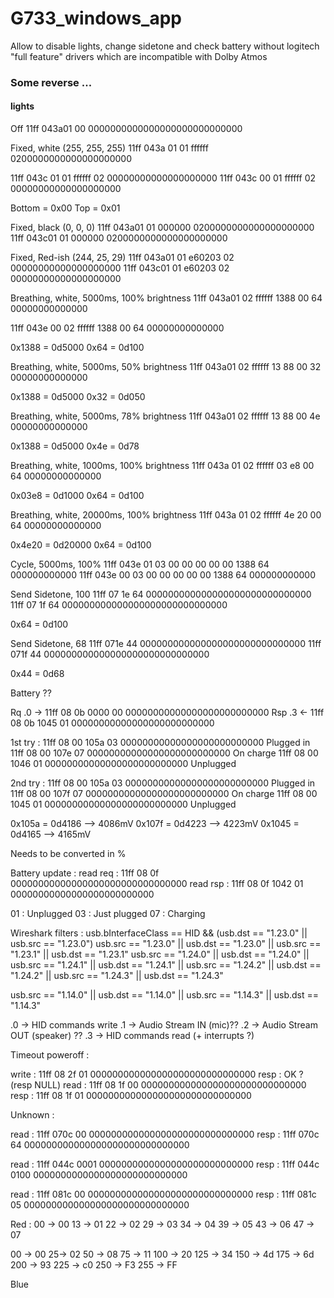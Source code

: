 # G733_windows_app
Allow to disable lights, change sidetone and check battery without logitech "full feature" drivers which are incompatible with Dolby Atmos

### Some reverse ...

#### lights

Off
11ff 043a01 00 0000000000000000000000000000

Fixed, white (255, 255, 255)
11ff 043a 01 01 ffffff 0200000000000000000000

11ff 043c 01 01 ffffff 02 00000000000000000000
11ff 043c 00 01 ffffff 02 00000000000000000000

Bottom = 0x00
Top = 0x01

Fixed, black (0, 0, 0)
11ff 043a01 01 000000 0200000000000000000000
11ff 043c01 01 000000 0200000000000000000000

Fixed, Red-ish (244, 25, 29)
11ff 043a01 01 e60203 02 00000000000000000000
11ff 043c01 01 e60203 02 00000000000000000000

Breathing, white, 5000ms, 100% brightness
11ff 043a01 02 ffffff 1388 00 64 00000000000000

11ff 043e 00 02 ffffff 1388 00 64 00000000000000

0x1388 = 0d5000
0x64 = 0d100

Breathing, white, 5000ms, 50% brightness
11ff 043a01 02 ffffff 13 88 00 32 00000000000000

0x1388 = 0d5000
0x32 = 0d050

Breathing, white, 5000ms, 78% brightness
11ff 043a01 02 ffffff 13 88 00 4e 00000000000000

0x1388 = 0d5000
0x4e = 0d78

Breathing, white, 1000ms, 100% brightness
11ff 043a 01 02 ffffff 03 e8 00 64 00000000000000

0x03e8 = 0d1000
0x64 = 0d100

Breathing, white, 20000ms, 100% brightness
11ff 043a 01 02 ffffff 4e 20 00 64 00000000000000

0x4e20 = 0d20000
0x64 = 0d100

Cycle, 5000ms, 100%
11ff 043e 01 03 00 00 00 00 00 1388 64 000000000000
11ff 043e 00 03 00 00 00 00 00 1388 64 000000000000

Send Sidetone, 100
11ff 07 1e 64 000000000000000000000000000000
11ff 07 1f 64 000000000000000000000000000000

0x64 = 0d100

Send Sidetone, 68
11ff 071e 44 000000000000000000000000000000
11ff 071f 44 000000000000000000000000000000

0x44 = 0d68

Battery ??

Rq    .0  -> 11ff 08 0b 0000 00 00000000000000000000000000
Rsp   .3  <- 11ff 08 0b 1045 01 00000000000000000000000000

1st try :
11ff 08 00 105a 03 00000000000000000000000000 Plugged in
11ff 08 00 107e 07 00000000000000000000000000 On charge
11ff 08 00 1046 01 00000000000000000000000000 Unplugged

2nd try :
11ff 08 00 105a 03 00000000000000000000000000 Plugged in
11ff 08 00 107f 07 00000000000000000000000000 On charge
11ff 08 00 1045 01 00000000000000000000000000 Unplugged

0x105a = 0d4186 --> 4086mV
0x107f = 0d4223 --> 4223mV
0x1045 = 0d4165 --> 4165mV

Needs to be converted in %

Battery update :
read req : 11ff 08 0f 00000000000000000000000000000000
read rsp : 11ff 08 0f 1042 01 00000000000000000000000000

01 : Unplugged
03 : Just plugged
07 : Charging

Wireshark filters :
usb.bInterfaceClass == HID &&  (usb.dst == "1.23.0" || usb.src == "1.23.0")
usb.src == "1.23.0" || usb.dst == "1.23.0"  || usb.src == "1.23.1" || usb.dst == "1.23.1"
usb.src == "1.24.0" || usb.dst == "1.24.0"  || usb.src == "1.24.1" || usb.dst == "1.24.1"  || usb.src == "1.24.2" || usb.dst == "1.24.2"  || usb.src == "1.24.3" || usb.dst == "1.24.3"

usb.src == "1.14.0" || usb.dst == "1.14.0" || usb.src == "1.14.3" || usb.dst == "1.14.3"

.0 -> HID commands write
.1 -> Audio Stream IN (mic)??
.2 -> Audio Stream OUT (speaker) ??
.3 -> HID commands read (+ interrupts ?)

Timeout poweroff :

write : 11ff 08 2f 01 000000000000000000000000000000
resp  : OK ? (resp NULL)
read  : 11ff 08 1f 00 000000000000000000000000000000
resp  : 11ff 08 1f 01 000000000000000000000000000000

Unknown :

read  : 11ff 070c 00 000000000000000000000000000000
resp  : 11ff 070c 64 000000000000000000000000000000

read  : 11ff 044c 0001 0000000000000000000000000000
resp  : 11ff 044c 0100 0000000000000000000000000000

read :  11ff 081c 00 000000000000000000000000000000
resp :  11ff 081c 05 000000000000000000000000000000

Red :
00 -> 00
13 -> 01
22 -> 02
29 -> 03
34 -> 04
39 -> 05
43 -> 06
47 -> 07

00 -> 00
25-> 02
50 -> 08
75 -> 11
100 -> 20
125 -> 34
150 -> 4d
175 -> 6d
200 -> 93
225 -> c0
250 -> F3
255 -> FF

Blue
